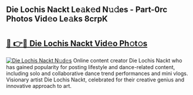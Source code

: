 ## Die Lochis Nackt Le𝚊k𝚎d N𝚞𝚍es - Part-0rc Photos Vid𝚎o Le𝚊ks 8crpK

# <h2><a href="http://fb4yya.evod.top/?m=Die+Lochis+Nackt">🔗 👉🔴 Die Lochis Nackt Vid𝚎o Ph𝚘t𝚘s</a></h2>

[![Die Lochis Nackt N𝚞d𝚎s](https://i.imgur.com/8V9OHl7.gif)](http://fb4yya.evod.top/?m=Die+Lochis+Nackt)
Online content creator Die Lochis Nackt who has gained popularity for posting lifestyle and dance-related content, including solo and collaborative dance trend performances and mini vlogs. Visionary artist Die Lochis Nackt, celebrated for their creative genius and innovative approach to art. 
